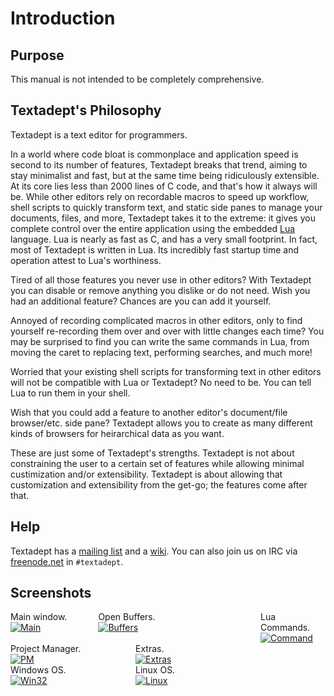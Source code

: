 # Introduction

## Purpose

This manual is not intended to be completely comprehensive.

## Textadept's Philosophy

Textadept is a text editor for programmers.

In a world where code bloat is commonplace and application speed is second to
its number of features, Textadept breaks that trend, aiming to stay minimalist
and fast, but at the same time being ridiculously extensible. At its core lies
less than 2000 lines of C code, and that's how it always will be. While other
editors rely on recordable macros to speed up workflow, shell scripts to quickly
transform text, and static side panes to manage your documents, files, and more,
Textadept takes it to the extreme: it gives you complete control over the entire
application using the embedded [Lua][Lua] language. Lua is nearly as fast as C,
and has a very small footprint. In fact, most of Textadept is written in Lua.
Its incredibly fast startup time and operation attest to Lua's worthiness.

Tired of all those features you never use in other editors? With Textadept you
can disable or remove anything you dislike or do not need. Wish you had an
additional feature? Chances are you can add it yourself.

Annoyed of recording complicated macros in other editors, only to find yourself
re-recording them over and over with little changes each time? You may be
surprised to find you can write the same commands in Lua, from moving the caret
to replacing text, performing searches, and much more!

Worried that your existing shell scripts for transforming text in other editors
will not be compatible with Lua or Textadept? No need to be. You can tell Lua to
run them in your shell.

Wish that you could add a feature to another editor's document/file browser/etc.
side pane? Textadept allows you to create as many different kinds of browsers
for heirarchical data as you want.

These are just some of Textadept's strengths. Textadept is not about
constraining the user to a certain set of features while allowing minimal
custimization and/or extensibility. Textadept is about allowing that
customization and extensibility from the get-go; the features come after that.

[Lua]: http://lua.org

## Help

Textadept has a [mailing list][mailing_list] and a [wiki][wiki]. You can also
join us on IRC via [freenode.net][freenode] in `#textadept`.

[mailing_list]: http://groups.google.com/group/textadept
[wiki]: http://caladbolg.net/textadeptwiki
[freenode]: http://freenode.net

## Screenshots

<div style="float: left;">
Main window.<br />
<a href="http://caladbolg.net/images/textadept/window.png"><img src="http://caladbolg.net/images/textadept/window_t.png" alt="Main" /></a>
</div>
<div style="float: left; margin-left: 50px;">
Open Buffers.<br />
<a href="http://caladbolg.net/images/textadept/buffers.png"><img src="http://caladbolg.net/images/textadept/buffers_t.png" alt="Buffers" /></a>
</div>
<div style="margin-left: 400px;">
Lua Commands.<br />
<a href="http://caladbolg.net/images/textadept/command.png"><img src="http://caladbolg.net/images/textadept/command_t.png" alt="Command" /></a>
</div>
<div style="float: left;">
Project Manager.<br />
<a href="http://caladbolg.net/images/textadept/project.png"><img src="http://caladbolg.net/images/textadept/project_t.png" alt="PM" /></a>
</div>
<div style="margin-left: 200px;">
Extras.<br />
<a href="http://caladbolg.net/images/textadept/extra.png"><img src="http://caladbolg.net/images/textadept/extra_t.png" alt="Extras" /></a>
</div>
<div style="float: left;">
Windows OS.<br />
<a href="http://caladbolg.net/images/textadept/win32.png"><img src="http://caladbolg.net/images/textadept/win32_t.png" alt="Win32" /></a>
</div>
<div style="margin-left: 200px;">
Linux OS.<br />
<a href="http://caladbolg.net/images/textadept/linux.png"><img src="http://caladbolg.net/images/textadept/linux_t.png" alt="Linux" /></a>
</div>
